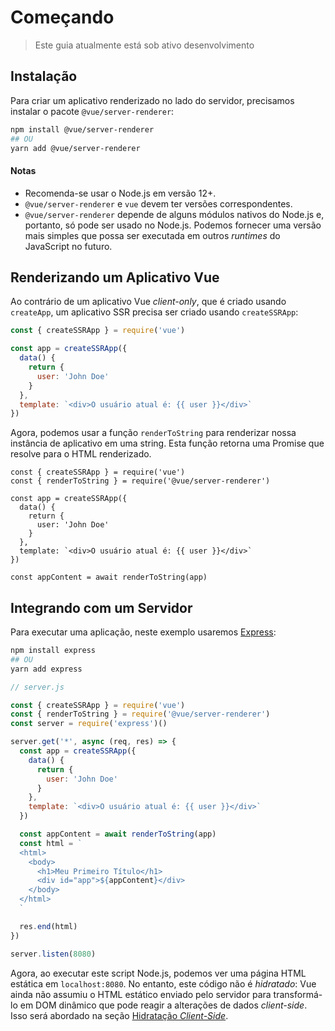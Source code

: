 # Começando

> Este guia atualmente está sob ativo desenvolvimento

## Instalação

Para criar um aplicativo renderizado no lado do servidor, precisamos instalar o pacote `@vue/server-renderer`:

```bash
npm install @vue/server-renderer
## OU
yarn add @vue/server-renderer
```

#### Notas

- Recomenda-se usar o Node.js em versão 12+.
- `@vue/server-renderer` e `vue` devem ter versões correspondentes.
- `@vue/server-renderer` depende de alguns módulos nativos do Node.js e, portanto, só pode ser usado no Node.js. Podemos fornecer uma versão mais simples que possa ser executada em outros _runtimes_ do JavaScript no futuro.

## Renderizando um Aplicativo Vue

Ao contrário de um aplicativo Vue _client-only_, que é criado usando `createApp`, um aplicativo SSR precisa ser criado usando `createSSRApp`:

```js
const { createSSRApp } = require('vue')

const app = createSSRApp({
  data() {
    return {
      user: 'John Doe'
    }
  },
  template: `<div>O usuário atual é: {{ user }}</div>`
})
```

Agora, podemos usar a função `renderToString` para renderizar nossa instância de aplicativo em uma string. Esta função retorna uma Promise que resolve para o HTML renderizado.

```js{2,13}
const { createSSRApp } = require('vue')
const { renderToString } = require('@vue/server-renderer')

const app = createSSRApp({
  data() {
    return {
      user: 'John Doe'
    }
  },
  template: `<div>O usuário atual é: {{ user }}</div>`
})

const appContent = await renderToString(app)
```

## Integrando com um Servidor

Para executar uma aplicação, neste exemplo usaremos [Express](https://expressjs.com/):

```bash
npm install express
## OU
yarn add express
```

```js
// server.js

const { createSSRApp } = require('vue')
const { renderToString } = require('@vue/server-renderer')
const server = require('express')()

server.get('*', async (req, res) => {
  const app = createSSRApp({
    data() {
      return {
        user: 'John Doe'
      }
    },
    template: `<div>O usuário atual é: {{ user }}</div>`
  })

  const appContent = await renderToString(app)
  const html = `
  <html>
    <body>
      <h1>Meu Primeiro Título</h1>
      <div id="app">${appContent}</div>
    </body>
  </html>
  `

  res.end(html)
})

server.listen(8080)
```

Agora, ao executar este script Node.js, podemos ver uma página HTML estática em `localhost:8080`. No entanto, este código não é _hidratado_: Vue ainda não assumiu o HTML estático enviado pelo servidor para transformá-lo em DOM dinâmico que pode reagir a alterações de dados _client-side_. Isso será abordado na seção [Hidratação _Client-Side_](hydration.html).
